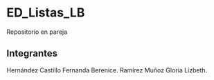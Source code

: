 # ED_Listas_LB
Repositorio en pareja

## Integrantes
Hernández Castillo Fernanda Berenice.
Ramírez Muñoz Gloria Lizbeth.
